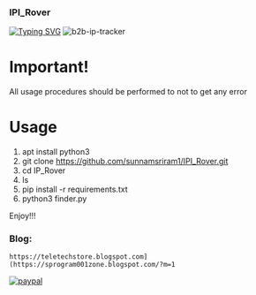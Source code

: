 ### IPI_Rover


[![Typing SVG](https://readme-typing-svg.demolab.com?font=Fira+Code&pause=1000&color=FF2C10&background=31FF9400&width=435&lines=𝐈𝐏+𝐈𝐧𝐟𝐨𝐫𝐦𝐚𝐭𝐢𝐨𝐧+𝐆𝐚𝐭𝐡𝐞𝐫𝐢𝐧𝐠%F0%9F%A4%9F)](https://git.io/typing-svg)
![b2b-ip-tracker](https://github.com/sunnamsriram1/IPI_Rover/assets/59051820/27c49168-2474-4fc9-99a9-826227aa8996)


# Important!

All usage procedures should be performed to not to get any error

# Usage
1. apt install python3
2. git clone https://github.com/sunnamsriram1/IPI_Rover.git
3. cd IP_Rover
4. ls
5. pip install -r requirements.txt
6. python3 finder.py

Enjoy!!!

### Blog:
```
https://teletechstore.blogspot.com](https://sprogram001zone.blogspot.com/?m=1
```

[![paypal](https://www.paypalobjects.com/en_US/i/btn/btn_donateCC_LG.gif)](https://paypal.me/Sunnam01ram)
